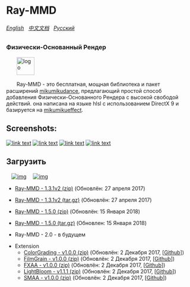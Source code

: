 Ray-MMD
========
###### [English](https://github.com/ray-cast/ray-mmd/blob/master/README.md) &nbsp; [中文文档](https://github.com/ray-cast/ray-mmd/blob/master/README_chs.md)  &nbsp; [Русский](https://github.com/ray-cast/ray-mmd/blob/master/README_ru.md)
### Физически-Основанный Рендер ###
　　<img style="vertical-align: top;" src="./Shader/screenshots/logo.png" alt="logo" height="48px">

　　Ray-MMD - это бесплатная, мощная библиотека и пакет расширений [mikumikudance](http://www.geocities.jp/higuchuu4/index_e.htm), предлагающий простой способ добавления Физически-Основанного Рендера с высокой свободой действий. она написана на языке hlsl с использованием DirectX 9 и базируется на [mikumikueffect](https://bowlroll.net/file/35012). 

Screenshots:
------------
[![link text](./Shader/screenshots/screen1_small.jpg)](https://raw.githubusercontent.com/ray-cast/ray-mmd/master/Shader/screenshots/screen1.jpg)
[![link text](./Shader/screenshots/screen2_small.png)](https://raw.githubusercontent.com/ray-cast/ray-mmd/master/Shader/screenshots/screen2.png)
[![link text](./Shader/screenshots/screen3_small.jpg)](https://raw.githubusercontent.com/ray-cast/ray-mmd/master/Shader/screenshots/screen3.png)
[![link text](./Shader/screenshots/screen4_small.jpg)](https://raw.githubusercontent.com/ray-cast/ray-mmd/master/Shader/screenshots/screen4.png)

Загрузить
------------
　[![img](https://img.shields.io/badge/version-1.3.1v2-brightgreen.svg)](https://github.com/ray-cast/ray-mmd/archive/1.3.1v2.zip)
　[![img](https://img.shields.io/badge/version-1.5.0-brightgreen.svg)](https://github.com/ray-cast/ray-mmd/archive/1.5.0.zip)

* [Ray-MMD - 1.3.1v2 (zip)](https://github.com/ray-cast/ray-mmd/archive/1.3.1v2.zip)  (Обновлён: 27 апреля 2017)
* [Ray-MMD - 1.3.1v2 (tar.gz)](https://github.com/ray-cast/ray-mmd/archive/1.3.1v2.tar.gz)  (Обновлён: 27 апреля 2017)
* [Ray-MMD - 1.5.0 (zip)](https://github.com/ray-cast/ray-mmd/archive/1.5.0.zip) (Обновлён: 15 Января 2018)
* [Ray-MMD - 1.5.0 (tar.gz)](https://github.com/ray-cast/ray-mmd/archive/1.5.0.tar.gz) (Обновлен: 15 Января 2018)

* Ray-MMD - 2.0 - в будущем

- Extension
	- [ColorGrading - v1.0.0 (zip)](https://github.com/MikuMikuShaders/ColorGrading/archive/v1.0.0.zip) (Обновлён: 2 Декабря 2017, \[[Github](https://github.com/MikuMikuShaders/ColorGrading)\])
	- [FilmGrain - v1.0.0 (zip)](https://github.com/MikuMikuShaders/FilmGrain/archive/v1.0.0.zip) (Обновлён: 2 Декабря 2017, \[[Github](https://github.com/MikuMikuShaders/FilmGrain)\])
	- [FXAA - v1.0.0 (zip)](https://github.com/MikuMikuShaders/FXAA/archive/v1.0.0.zip) (Обновлён: 2 Декабря 2017, \[[Github](https://github.com/MikuMikuShaders/FXAA)\])
	- [LightBloom - v1.1.1 (zip)](https://github.com/MikuMikuShaders/LightBloom/archive/v1.1.1.zip) (Обновлён: 2 Декабря 2017, \[[Github](https://github.com/MikuMikuShaders/LightBloom)\])
	- [SMAA - v1.0.0 (zip)](https://github.com/MikuMikuShaders/SMAA/archive/v1.0.0.zip) (Обновлён: 2 Декабря 2017, \[[Github](https://github.com/MikuMikuShaders/SMAA)\])
